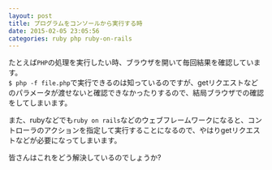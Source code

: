 ```yaml
---
layout: post
title: プログラムをコンソールから実行する時
date: 2015-02-05 23:05:56
categories: ruby php ruby-on-rails
---
```

<!-- {% raw %} -->
<p>たとえば<code>PHP</code>の処理を実行したい時、ブラウザを開いて毎回結果を確認しています。<br>
<code>$ php -f file.php</code>で実行できるのは知っているのですが、getリクエストなどのパラメータが渡せないと確認できなかったりするので、結局ブラウザでの確認をしてしまいます。</p>

<p>また、rubyなどでも<code>ruby on rails</code>などのウェブフレームワークになると、コントローラのアクションを指定して実行することになるので、やはりgetリクエストなどが必要になってしまいます。</p>

<p>皆さんはこれをどう解決しているのでしょうか?</p>
<!-- {% endraw %} -->
